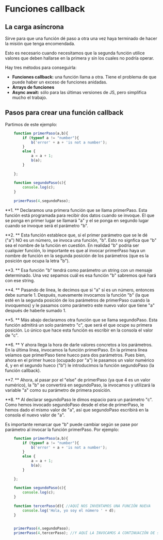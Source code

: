 # Funciones callback

## La carga asíncrona

Sirve para que una función dé paso a otra una vez haya terminado de hacer la misión que tenga encomendada.

Esto es necesario cuando necesitamos que la segunda función utilice valores que deben hallarse en la primera y sin los cuales no podría operar.

Hay tres métodos para conseguirla:

- **Funciones callback:** una función llama a otra. Tiene el problema de que puede haber un exceso de funciones anidadas.
- **Arrays de funciones**
- **Async await:** sólo para las últimas versiones de JS, pero simplifica mucho el trabajo.

## Pasos para crear una función callback

Partimos de este ejemplo:

```javascript
    function primerPaso(a,b){
        if (typeof a != "number"){
            b('error' + a + 'is not a number');
        }
        else {
            a = a + 1;
            b(a);
        }
        
    };
    
    function segundoPaso(c){
        console.log(c);
    }
    
    primerPaso(4,segundoPaso);
```

**1. ** Declaramos una primera función que se llama primerPaso. Esta función está programada para recibir dos datos cuando se invoque. El que se ponga en primer lugar se llamará "a" y el se ponga en segundo lugar cuando se invoque será el parámetro "b".

**2. ** Esta función establece que, si el primer parámetro que se le dé ("a") NO es un número, se invoca una función, "b". Esto no signfica que "b" sea el nombre de la función en cuestión. En realidad "b" podría ser cualquier función, lo importante es que al invocar primerPaso haya un nombre de función en la segunda posición de los parámetros (que es la posición que ocupa la letra "b"). 

**3. ** Esa función "b" tendrá como parámetro un string con un mensaje determinado. Una vez sepamos cuál es esa función "b" sabremos qué hará con ese string.

**4. ** Pasando de línea, le decimos que si "a" sí es un número, entonces debe sumarle 1. Después, nuevamente invocamos la función "b" (la que esté en la segunda posición de los parámetros de primerPaso cuando la invoquemos) y le pasamos como parámetro este nuevo valor que tiene "a" después de haberle sumado 1.

**5. ** Más abajo declaramos otra función que se llama segundoPaso. Esta función admitirá un solo parámetro "c", que será el que ocupe su primera posición. Lo único que hace esta función es escribir en la consola el valor de "c".

**6. ** Y ahora llega la hora de darle valores concretos a los parámetros. En la última línea, invocamos la función primerPaso. En la primera línea veíamos que primerPaso tiene hueco para dos parámetros. Pues bien, ahora en el primer hueco (ocupado por "a") le pasamos un valor numérico 4, y en el segundo hueco ("b") le introducimos la función segundoPaso (la función callback). 

**7. ** Ahora, al pasar por el "else" de primerPaso (ya que 4 es un valor numérico), la "b" se convertirá en segundoPaso, la invocamos y utilizará la variable "a" como su parámetro de primera posición. 

**8. ** Al declarar segundoPaso le dimos espacio para un parámetro "c". Como hemos invocado segundoPaso desde el else de primerPaso, le hemos dado el mismo valor de "a", así que segundoPaso escribirá en la consola el nuevo valor de "a". 

Es importante remarcar que "b" puede cambiar según se pase por parámetro al invocar la función primerPaso. Por ejemplo:

```javascript
    function primerPaso(a,b){
        if (typeof a != "number"){
            b('error' + a + 'is not a number');
        }
        else {
            a = a + 1;
            b(a);
        }
        
    };
    
    function segundoPaso(c){
        console.log(c);
    }
    
    function tercerPaso(d){ //AQUÍ NOS INVENTAMOS UNA FUNCIÓN NUEVA
        console.log('Hola, yo soy el número ' + d);
    }
    
    
    primerPaso(4,segundoPaso);
    primerPaso(4,tercerPaso); //Y AQUÍ LA INVOCAMOS A CONTINUACIÓN DE segundoPaso
```

